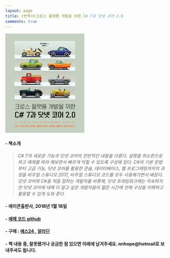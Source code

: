 ```yaml
---
layout: page
title: (번역서)크로스 플랫폼 개발을 위한 C# 7과 닷넷 코어 2.0
comments: true
---
```


![](/img/book_c7_netcore/cover.jpg)



#### - 책소개  
> *C# 7의 새로운 기능과 닷넷 코어의 전반적인 내용을 다룬다. 설명을 최소한으로 하고 예제를 따라 해보면서 빠르게 익힐 수 있도록 구성돼 있다. C#의 기본 문법부터 고급 기능, 닷넷 코어를 활용한 콘솔, 데이터베이스, 웹 프로그래밍까지의 과정을 비주얼 스튜디오 2017, 비주얼 스튜디오 코드를 모두 사용해가면서 배운다. 닷넷 코어와 C#을 처음 접하는 개발자를 비롯해, 닷넷 프레임워크에는 익숙하지만 닷넷 코어에 대해 더 알고 싶은 개발자들이 짧은 시간에 전체 구성을 이해하고 활용할 수 있게 도와 준다.*

#### - 에이콘출판사, 2018년 1월 18일  

#### - <a href="https://github.com/surinkim/cs7dotnetcore_kor" target="_blank">예제 코드 github </a>

#### -  구매 : <a href="http://www.yes24.com/24/goods/57905587" target="_blank">예스24 </a>, <a href="http://www.aladin.co.kr/shop/wproduct.aspx?ItemId=128563714" target="_blank">알라딘</a>

#### - 책 내용 중, 잘못됐거나 궁금한 점 있으면 아래에 남겨주세요. nnhope@hotmail로 보내주셔도 됩니다.






